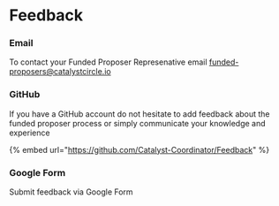 # Feedback

### Email

To contact your Funded Proposer Represenative email [funded-proposers@catalystcircle.io](mailto:funded-proposers@catalystcircle.io)

### GitHub

If you have a GitHub account do not hesitate to add feedback about the funded proposer process or simply communicate your knowledge and experience

{% embed url="https://github.com/Catalyst-Coordinator/Feedback" %}

### Google Form

Submit feedback via Google Form

